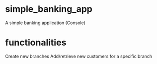 # simple_banking_app
A simple banking application (Console)

# functionalities
Create new branches
Add/retrieve new customers for a specific branch
